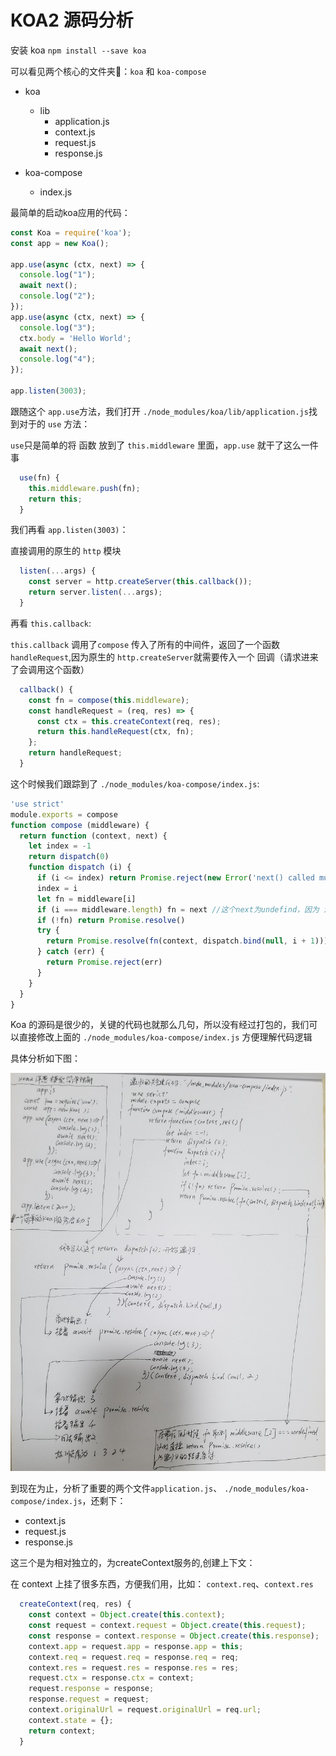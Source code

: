 # KOA2 源码分析

安装 koa `npm install --save koa`

可以看见两个核心的文件夹📁：`koa` 和 `koa-compose`

- koa
  - lib
    - application.js
    - context.js
    - request.js
    - response.js

- koa-compose
  - index.js

最简单的启动koa应用的代码：

```javascript
const Koa = require('koa');
const app = new Koa();

app.use(async (ctx, next) => {
  console.log("1");
  await next();
  console.log("2");
});
app.use(async (ctx, next) => {
  console.log("3");
  ctx.body = 'Hello World';
  await next();
  console.log("4");
});

app.listen(3003);
```

跟随这个 `app.use`方法，我们打开 `./node_modules/koa/lib/application.js`找到对于的 `use` 方法：

`use`只是简单的将 函数 放到了 `this.middleware` 里面，`app.use` 就干了这么一件事

```javascript
  use(fn) {
    this.middleware.push(fn);
    return this;
  }
```

我们再看 `app.listen(3003)`：

直接调用的原生的 `http` 模块

```javascript
  listen(...args) {
    const server = http.createServer(this.callback());
    return server.listen(...args);
  }
```

再看 `this.callback`:

`this.callback` 调用了`compose` 传入了所有的中间件，返回了一个函数 `handleRequest`,因为原生的 `http.createServer`就需要传入一个 回调（请求进来了会调用这个函数）

```javascript
  callback() {
    const fn = compose(this.middleware);
    const handleRequest = (req, res) => {
      const ctx = this.createContext(req, res);
      return this.handleRequest(ctx, fn);
    };
    return handleRequest;
  }
```

这个时候我们跟踪到了 `./node_modules/koa-compose/index.js`:

```javascript
'use strict'
module.exports = compose
function compose (middleware) {
  return function (context, next) {
    let index = -1
    return dispatch(0)
    function dispatch (i) {
      if (i <= index) return Promise.reject(new Error('next() called multiple times'))
      index = i
      let fn = middleware[i]
      if (i === middleware.length) fn = next //这个next为undefind，因为 没有传进来，这是为了递归结束条件用的
      if (!fn) return Promise.resolve()
      try {
        return Promise.resolve(fn(context, dispatch.bind(null, i + 1)));
      } catch (err) {
        return Promise.reject(err)
      }
    }
  }
}
```

Koa 的源码是很少的，关键的代码也就那么几句，所以没有经过打包的，我们可以直接修改上面的 `./node_modules/koa-compose/index.js` 方便理解代码逻辑

具体分析如下图：

![](../assert/source-koa.jpg)

到现在为止，分析了重要的两个文件`application.js`、 `./node_modules/koa-compose/index.js`，还剩下：

- context.js
- request.js
- response.js

这三个是为相对独立的，为createContext服务的,创建上下文：

在 context 上挂了很多东西，方便我们用，比如： `context.req`、`context.res`

```javascript
  createContext(req, res) {
    const context = Object.create(this.context);
    const request = context.request = Object.create(this.request);
    const response = context.response = Object.create(this.response);
    context.app = request.app = response.app = this;
    context.req = request.req = response.req = req;
    context.res = request.res = response.res = res;
    request.ctx = response.ctx = context;
    request.response = response;
    response.request = request;
    context.originalUrl = request.originalUrl = req.url;
    context.state = {};
    return context;
  }
```

